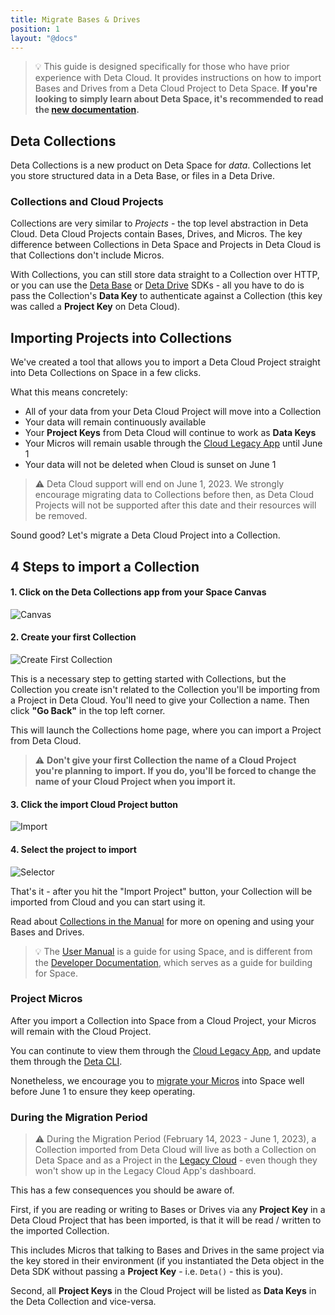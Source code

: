 ```yaml
---
title: Migrate Bases & Drives
position: 1
layout: "@docs"
---
```



> 💡 This guide is designed specifically for those who have prior experience with Deta Cloud. It provides instructions on how to import Bases and Drives from a Deta Cloud Project to Deta Space. **If you're looking to simply learn about Deta Space, it's recommended to read the [new documentation](https://deta.space/docs).**


## Deta Collections

Deta Collections is a new product on Deta Space for *data*. Collections let you store structured data in a Deta Base, or files in a Deta Drive. 

### Collections and Cloud Projects

Collections are very similar to *Projects* - the top level abstraction in Deta Cloud. Deta Cloud Projects contain Bases, Drives, and Micros. The key difference between Collections in Deta Space and Projects in Deta Cloud is that Collections don't include Micros.

With Collections, you can still store data straight to a Collection over HTTP, or you can use the [Deta Base](https://deta.space/docs/en/reference/base/sdk) or [Deta Drive](https://deta.space/docs/en/reference/drive/sdk) SDKs - all you have to do is pass the Collection's **Data Key** to authenticate against a Collection (this key was called a **Project Key** on Deta Cloud).

## Importing Projects into Collections

We've created a tool that allows you to import a Deta Cloud Project straight into Deta Collections on Space in a few clicks.

What this means concretely:
- All of your data from your Deta Cloud Project will move into a Collection
- Your data will remain continuously available
- Your **Project Keys** from Deta Cloud will continue to work as **Data Keys**
- Your Micros will remain usable through the [Cloud Legacy App](/migration/learn-more/legacy-mode) until June 1
- Your data will not be deleted when Cloud is sunset on June 1

> ⚠️ Deta Cloud support will end on June 1, 2023. We strongly encourage migrating data to Collections before then, as Deta Cloud Projects will not be supported after this date and their resources will be removed.


Sound good? Let's migrate a Deta Cloud Project into a Collection.

## 4 Steps to import a Collection

#### 1. Click on the Deta Collections app from your Space Canvas

![Canvas](/docs_assets/migration_assets/migrate_to_collections/collections-0.webp)

#### 2. Create your first Collection

![Create First Collection](/docs_assets/migration_assets/migrate_to_collections/collections-1.webp)

This is a necessary step to getting started with Collections, but the Collection you create isn't related to the Collection you'll be importing from a Project in Deta Cloud. You'll need to give your Collection a name. Then click **"Go Back"** in the top left corner. 

This will launch the Collections home page, where you can import a Project from Deta Cloud.

> ⚠️ **Don't give your first Collection the name of a Cloud Project you're planning to import. If you do, you'll be forced to change the name of your Cloud Project when you import it.**


#### 3. Click the import Cloud Project button

![Import](/docs_assets/migration_assets/migrate_to_collections/collections-2.webp)

#### 4. Select the project to import

![Selector](/docs_assets/migration_assets/migrate_to_collections/collections-3.webp)


That's it - after you hit the "Import Project" button, your Collection will be imported from Cloud and you can start using it. 

Read about [Collections in the Manual](https://deta.space/manual/features/collections) for more on opening and using your Bases and Drives.

> 💡 The [User Manual](https://deta.space/manual) is a guide for using Space, and is different from the [Developer Documentation](https://deta.space/docs), which serves as a guide for building for Space.


### Project Micros

After you import a Collection into Space from a Cloud Project, your Micros will remain with the Cloud Project.

You can continute to view them through the [Cloud Legacy App](/migration/learn-more/legacy-mode), and update them through the [Deta CLI](https://docs.deta.sh/docs/cli/commands).

Nonetheless, we encourage you to [migrate your Micros](/migration/guides/migrate-a-micro) into Space well before June 1 to ensure they keep operating.


### During the Migration Period
   
> ⚠️ During the Migration Period (February 14, 2023 - June 1, 2023), a Collection imported from Deta Cloud will live as both a Collection on Deta Space and as a Project in the [Legacy Cloud](/migration/learn-more/legacy-mode) - even though they won't show up in the Legacy Cloud App's dashboard.

This has a few consequences you should be aware of.

First, if you are reading or writing to Bases or Drives via any **Project Key** in a Deta Cloud Project that has been imported, is that it will be read / written to the imported Collection. 

This includes Micros that talking to Bases and Drives in the same project via the key stored in their environment (if you instantiated the Deta object in the Deta SDK without passing a **Project Key** - i.e. `Deta()` - this is you).

Second, all **Project Keys** in the Cloud Project will be listed as **Data Keys** in the Deta Collection and vice-versa.

